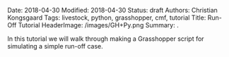 Date: 2018-04-30
Modified: 2018-04-30
Status: draft
Authors: Christian Kongsgaard
Tags: livestock, python, grasshopper, cmf, tutorial
Title: Run-Off Tutorial
HeaderImage: /images/GH+Py.png
Summary: .

In this tutorial we will walk through making a Grasshopper script for simulating a simple
run-off case.

